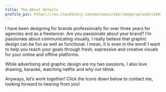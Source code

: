 ```yaml
---
title: The About Details
profile_pic: https://res.cloudinary.com/mariaescribe/image/upload/v1642624984/PERFIL_or2la5.jpg
---
```

<p class="text-muted mb-4">I have been designing for brands professionally for over three years for agencies and as a freelancer. Are you passionate about your brand? I’m passionate about communicating visually, I really believe that graphic design can be fun as well as functional. I mean, it is even in the word! I want to help you reach your goals through fresh, expressive and creative visuals for your online and offline platforms.</p>

<p class="text-muted mb-4">While advertising and graphic design are my two passions, I also love drawing, karaoke, watching netflix and why not tiktok.</p>

<p class="text-muted mb-4">Anyways, let’s work together! Click the icons down below to contact me, looking forward to hearing from you!</p>